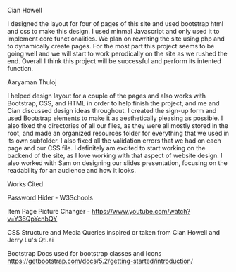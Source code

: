 Cian Howell

I designed the layout for four of pages of this site and used bootstrap html and css to make this design. I used minmal Javascript and only used it to implement core functionalities. We plan on rewriting the site using php and to dynamically create pages. For the most part this project seems to be going
well and we will start to work perodically on the site as we rushed the end. Overall I think this project will be successful and perform its intented function.

Aaryaman Thuloj

I helped design layout for a couple of the pages and also works with Bootstrap, CSS, and HTML in order to help finish the project, and me and Cian discussed design ideas throughout. I created the sign-up form and used Bootstrap elements to make it as aesthetically pleasing as possible. I also fixed the directories of all our files, as they were all mostly stored in the root, and made an organized resources folder for everything that we used in its own subfolder. I also fixed all the validation errors that we had on each page and our CSS file. I definitely am excited to start working on the backend of the site, as I love working with that aspect of website design. I also worked with Sam on designing our slides presentation, focusing on the readability for an audience and how it looks.

Works Cited

Password Hider - W3Schools

Item Page Picture Changer - https://www.youtube.com/watch?v=Y36QpYcnbQY

CSS Structure and Media Queries inspired or taken from Cian Howell and Jerry Lu's Qti.ai

Bootstrap Docs used for bootstrap classes and Icons https://getbootstrap.com/docs/5.2/getting-started/introduction/
